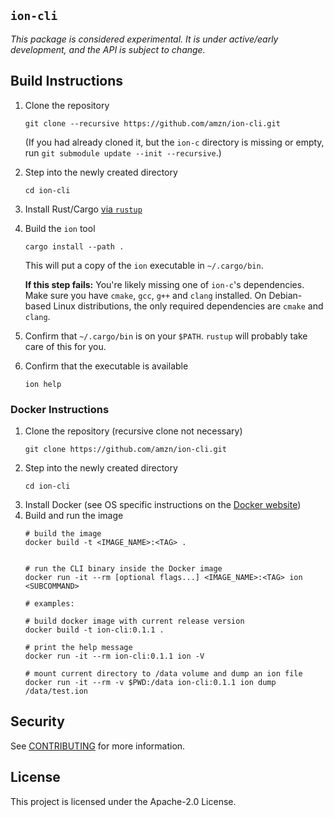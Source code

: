 ## `ion-cli`

_This package is considered experimental. It is under active/early development,
and the API is subject to change._

## Build Instructions

1. Clone the repository
   ```
   git clone --recursive https://github.com/amzn/ion-cli.git
   ```
   (If you had already cloned it, but the `ion-c` directory is missing or empty, run `git submodule update --init --recursive`.)

2. Step into the newly created directory
   ```
   cd ion-cli
   ```

3. Install Rust/Cargo [via `rustup`](https://rustup.rs/)

4. Build the `ion` tool
   ```
   cargo install --path .
   ```
   This will put a copy of the `ion` executable in `~/.cargo/bin`.

   **If this step fails:** You're likely missing one of `ion-c`'s dependencies. Make sure you have `cmake`, `gcc`, `g++` and `clang` installed. On Debian-based Linux distributions, the only required dependencies are `cmake` and `clang`.

5. Confirm that `~/.cargo/bin` is on your `$PATH`. `rustup` will probably take care of this for you.

6. Confirm that the executable is available
   ```
   ion help
   ```

### Docker Instructions

1. Clone the repository (recursive clone not necessary)
   ```
   git clone https://github.com/amzn/ion-cli.git
   ```
2. Step into the newly created directory
   ```
   cd ion-cli
   ```
3. Install Docker (see OS specific instructions on the [Docker website](https://docs.docker.com/get-docker/))
4. Build and run the image
   ```
   # build the image
   docker build -t <IMAGE_NAME>:<TAG> .


   # run the CLI binary inside the Docker image
   docker run -it --rm [optional flags...] <IMAGE_NAME>:<TAG> ion <SUBCOMMAND>

   # examples:

   # build docker image with current release version
   docker build -t ion-cli:0.1.1 .

   # print the help message
   docker run -it --rm ion-cli:0.1.1 ion -V

   # mount current directory to /data volume and dump an ion file
   docker run -it --rm -v $PWD:/data ion-cli:0.1.1 ion dump /data/test.ion

   ```

## Security

See [CONTRIBUTING](CONTRIBUTING.md#security-issue-notifications) for more information.

## License

This project is licensed under the Apache-2.0 License.
